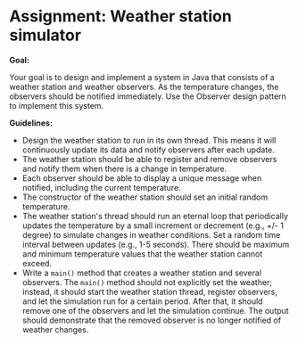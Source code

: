 # Assignment: Weather station simulator

**Goal:**

Your goal is to design and implement a system in Java that consists of a weather station and weather observers. As the temperature changes, the observers should be notified immediately. Use the Observer design pattern to implement this system.

**Guidelines:**

- Design the weather station to run in its own thread. This means it will continuously update its data and notify observers after each update.
- The weather station should be able to register and remove observers and notify them when there is a change in temperature.
- Each observer should be able to display a unique message when notified, including the current temperature.
- The constructor of the weather station should set an initial random temperature.
- The weather station's thread should run an eternal loop that periodically updates the temperature by a small increment or decrement (e.g., +/- 1 degree) to simulate changes in weather conditions. Set a random time interval between updates (e.g., 1-5 seconds). There should be maximum and minimum temperature values that the weather station cannot exceed. 
- Write a `main()` method that creates a weather station and several observers. The `main()` method should not explicitly set the weather; instead, it should start the weather station thread, register observers, and let the simulation run for a certain period. After that, it should remove one of the observers and let the simulation continue. The output should demonstrate that the removed observer is no longer notified of weather changes.